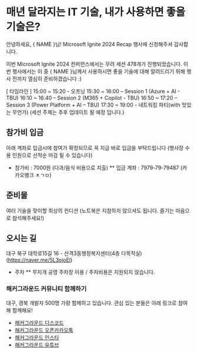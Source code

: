 # 매년 달라지는 IT 기술, 내가 사용하면 좋을 기술은? 

안녕하세요, { NAME }님! Microsoft Ignite 2024 Recap 행사에 신청해주셔 감사합니다.

이번 Microsoft Ignite 2024 컨퍼런스에서는 무려 세션 478개가 진행되었습니다. 이번 행사에서는 이 중 { NAME }님께서 사용하시면 좋을 기술에 대해 알려드리기 위해 행사 전까지 열심히 준비하겠습니다 :)

[ 타임라인 ]
15:00 ~ 15:20 - 오프닝 
15:30 ~ 16:00 – Session 1 (Azure + AI - TBU) 
16:10 ~ 16:40 – Session 2 (M365 + Copilot - TBU) 
16:50 ~ 17:20 – Session 3 (Power Platform + AI – TBU) 
17:30 ~ 19:00 - 네트워킹 파티(with 맛있는 무언가) 
(세션 주제는 추후 업데이트 될 예정 입니다.)

## 참가비 입금
아래 계좌로 입금시에 참여가 확정되므로 꼭 지금 바로 입금을 부탁드립니다 (행사장 수용 인원으로 선착순 마감 될 수 있습니다)
* 참가비 : 7000원 (다과/음식 비용으로 지출)
    ** 입금 계좌 : 7979-79-79487 (카카오뱅크 ㅊㄱㅁ)

## 준비물
여러 기술을 맞이할 최상의 컨디션
(노트북은 지참하지 않으셔도 됩니다. 즐기는 마음으로 참석해주세요!)

## 오시는 길
대구 북구 대학로15길 16 - 산격3동행정복지센터(4층 다목적실) (https://naver.me/5L3ojoEl)

* 주차
    ** 무지개 공영 주차장 이용 / 주차비용은 지원되지 않습니다.

### 해커그라운드 커뮤니티 함께하기

대구, 경북 개발자 500명 가량 함께하고 있습니다. 관심 있는 분들은 아래 링크로 참여해 함께해요!

* [해커그라운드 디스코드](https://hgrd.kr/discord)
* [해커그라운드 오픈카카오톡](https://hgrd.kr/open-kakao)
* [해커그라운드 인스타](https://hgrd.kr/insta)
* [해커그라운드 유튜브](https://hgrd.kr/youtube)
